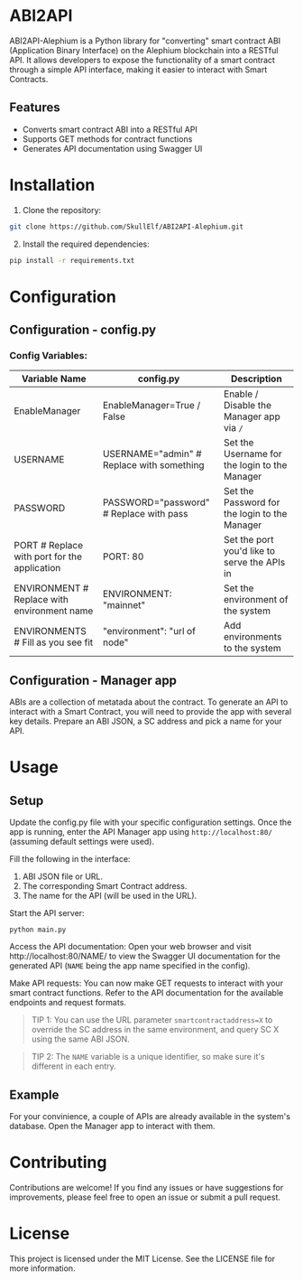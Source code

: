# ABI2API

ABI2API-Alephium is a Python library for "converting" smart contract ABI (Application Binary Interface) on the Alephium blockchain into a RESTful API. It allows developers to expose the functionality of a smart contract through a simple API interface, making it easier to interact with Smart Contracts.

## Features

- Converts smart contract ABI into a RESTful API
- Supports GET methods for contract functions
- Generates API documentation using Swagger UI

# Installation

1. Clone the repository:

```bash
git clone https://github.com/SkullElf/ABI2API-Alephium.git
```
2. Install the required dependencies:
```bash
pip install -r requirements.txt
```

# Configuration

## Configuration - config.py
### Config Variables:
| Variable Name                                      | config.py                                 | Description                                  |
| -------------------------------------------------- | ----------------------------------------- | -----------------------------------------    |
| EnableManager                                      | EnableManager=True / False                | Enable / Disable the Manager app via `/`     |
| USERNAME                                           | USERNAME="admin" # Replace with something | Set the Username for the login to the Manager|
| PASSWORD                                           | PASSWORD="password" # Replace with pass   | Set the Password for the login to the Manager|
| PORT # Replace with port for the application       | PORT:  80                                 | Set the port you'd like to serve the APIs in |
| ENVIRONMENT # Replace with environment name        | ENVIRONMENT:  "mainnet"                   | Set the environment of the system            |
| ENVIRONMENTS # Fill as you see fit                 | "environment": "url of node"              | Add environments to the system               |

## Configuration - Manager app
ABIs are a collection of metatada about the contract.
To generate an API to interact with a Smart Contract, you will need to provide the app with several key details.
Prepare an ABI JSON, a SC address and pick a name for your API.

# Usage
## Setup
Update the config.py file with your specific configuration settings.
Once the app is running, enter the API Manager app using `http://localhost:80/` (assuming default settings were used).

Fill the following in the interface:
1. ABI JSON file or URL.
2. The corresponding Smart Contract address.
3. The name for the API (will be used in the URL).

Start the API server:

```
python main.py
```

Access the API documentation:
Open your web browser and visit http://localhost:80/NAME/ to view the Swagger UI documentation for the generated API (`NAME` being the app name specified in the config).

Make API requests:
You can now make GET requests to interact with your smart contract functions. Refer to the API documentation for the available endpoints and request formats.

> TIP 1: You can use the URL parameter `smartcontractaddress=X` to override the SC address in the same environment, and query SC X using the same ABI JSON.

> TIP 2: The `NAME` variable is a unique identifier, so make sure it's different in each entry.

## Example
For your convinience, a couple of APIs are already available in the system's database. Open the Manager app to interact with them.

# Contributing
Contributions are welcome! If you find any issues or have suggestions for improvements, please feel free to open an issue or submit a pull request.

# License
This project is licensed under the MIT License. See the LICENSE file for more information.

